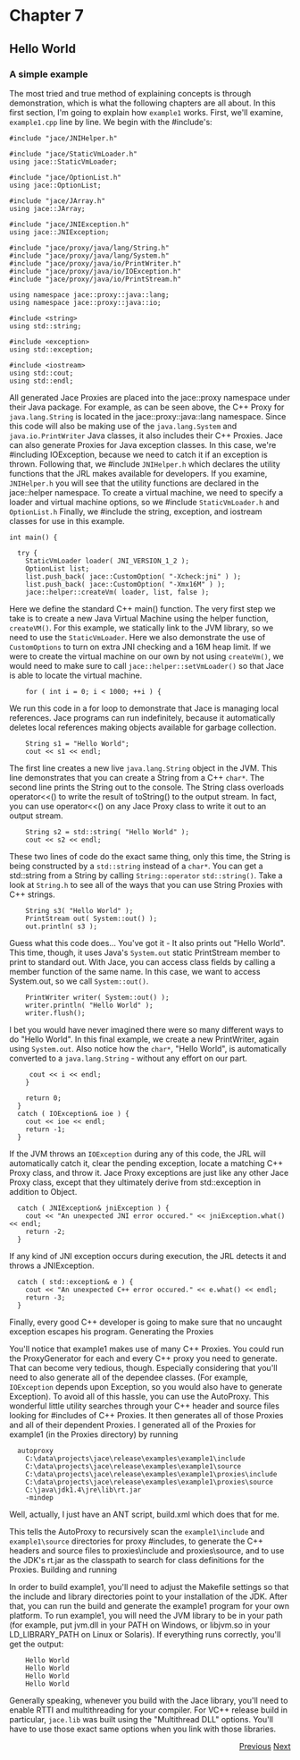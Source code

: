 # Chapter 7 #
## Hello World ##


### A simple example ###

The most tried and true method of explaining concepts is through demonstration, which is what the following chapters are all about. In this first section, I'm going to explain how `example1` works. First, we'll examine, `example1.cpp` line by line. We begin with the #include's:

```
#include "jace/JNIHelper.h"

#include "jace/StaticVmLoader.h"
using jace::StaticVmLoader;

#include "jace/OptionList.h"
using jace::OptionList;

#include "jace/JArray.h"
using jace::JArray;

#include "jace/JNIException.h"
using jace::JNIException;

#include "jace/proxy/java/lang/String.h"
#include "jace/proxy/java/lang/System.h"
#include "jace/proxy/java/io/PrintWriter.h"
#include "jace/proxy/java/io/IOException.h"
#include "jace/proxy/java/io/PrintStream.h"

using namespace jace::proxy::java::lang;
using namespace jace::proxy::java::io;

#include <string>
using std::string;

#include <exception>
using std::exception;

#include <iostream>
using std::cout;
using std::endl;
```

All generated Jace Proxies are placed into the jace::proxy namespace under their Java package. For example, as can be seen above, the C++ Proxy for `java.lang.String` is located in the jace::proxy::java::lang namespace. Since this code will also be making use of the `java.lang.System` and `java.io.PrintWriter` Java classes, it also includes their C++ Proxies. Jace can also generate Proxies for Java exception classes. In this case, we're #including IOException, because we need to catch it if an exception is thrown. Following that, we #include `JNIHelper.h` which declares the utility functions that the JRL makes available for developers. If you examine, `JNIHelper.h` you will see that the utility functions are declared in the jace::helper namespace. To create a virtual machine, we need to specify a loader and virtual machine options, so we #include `StaticVmLoader.h` and `OptionList.h` Finally, we #include the string, exception, and iostream classes for use in this example.

```
int main() {

  try {
    StaticVmLoader loader( JNI_VERSION_1_2 );
    OptionList list;
    list.push_back( jace::CustomOption( "-Xcheck:jni" ) );
    list.push_back( jace::CustomOption( "-Xmx16M" ) );
    jace::helper::createVm( loader, list, false );
```

Here we define the standard C++ main() function. The very first step we take is to create a new Java Virtual Machine using the helper function, `createVM()`. For this example, we statically link to the JVM library, so we need to use the `StaticVmLoader`. Here we also demonstrate the use of `CustomOptions` to turn on extra JNI checking and a 16M heap limit. If we were to create the virtual machine on our own by not using `createVm()`, we would need to make sure to call `jace::helper::setVmLoader()` so that Jace is able to locate the virtual machine.

```
    for ( int i = 0; i < 1000; ++i ) { 
```

We run this code in a for loop to demonstrate that Jace is managing local references. Jace programs can run indefinitely, because it automatically deletes local references making objects available for garbage collection.

```
    String s1 = "Hello World";
    cout << s1 << endl; 
```

The first line creates a new live `java.lang.String` object in the JVM. This line demonstrates that you can create a String from a C++ `char*`. The second line prints the String out to the console. The String class overloads operator<<() to write the result of toString() to the output stream. In fact, you can use operator<<() on any Jace Proxy class to write it out to an output stream.

```
    String s2 = std::string( "Hello World" );
    cout << s2 << endl; 
```

These two lines of code do the exact same thing, only this time, the String is being constructed by a `std::string` instead of a `char*`. You can get a std::string from a String by calling `String::operator` `std::string()`. Take a look at `String.h` to see all of the ways that you can use String Proxies with C++ strings.

```
    String s3( "Hello World" );
    PrintStream out( System::out() );
    out.println( s3 );
```

Guess what this code does... You've got it - It also prints out "Hello World". This time, though, it uses Java's `System.out` static PrintStream member to print to standard out. With Jace, you can access class fields by calling a member function of the same name. In this case, we want to access System.out, so we call `System::out()`.

```
    PrintWriter writer( System::out() );
    writer.println( "Hello World" ); 
    writer.flush(); 
```

I bet you would have never imagined there were so many different ways to do "Hello World". In this final example, we create a new PrintWriter, again using `System.out`. Also notice how the `char*`, "Hello World", is automatically converted to a `java.lang.String` - without any effort on our part.

```
     cout << i << endl;
    }

    return 0;
  }
  catch ( IOException& ioe ) {
    cout << ioe << endl;
    return -1;
  } 
```

If the JVM throws an `IOException` during any of this code, the JRL will automatically catch it, clear the pending exception, locate a matching C++ Proxy class, and throw it. Jace Proxy exceptions are just like any other Jace Proxy class, except that they ultimately derive from std::exception in addition to Object.

```
  catch ( JNIException& jniException ) {
    cout << "An unexpected JNI error occured." << jniException.what() << endl;
    return -2;
  } 
```

If any kind of JNI exception occurs during execution, the JRL detects it and throws a JNIException.

```
  catch ( std::exception& e ) {
    cout << "An unexpected C++ error occured." << e.what() << endl;
    return -3;
  } 
```

Finally, every good C++ developer is going to make sure that no uncaught exception escapes his program.
Generating the Proxies

You'll notice that example1 makes use of many C++ Proxies. You could run the ProxyGenerator for each and every C++ proxy you need to generate. That can become very tedious, though. Especially considering that you'll need to also generate all of the dependee classes. (For example, `IOException` depends upon Exception, so you would also have to generate Exception). To avoid all of this hassle, you can use the AutoProxy. This wonderful little utility searches through your C++ header and source files looking for #includes of C++ Proxies. It then generates all of those Proxies and all of their dependent Proxies. I generated all of the Proxies for example1 (in the Proxies directory) by running

```
  autoproxy 
    C:\data\projects\jace\release\examples\example1\include 
    C:\data\projects\jace\release\examples\example1\source 
    C:\data\projects\jace\release\examples\example1\proxies\include 
    C:\data\projects\jace\release\examples\example1\proxies\source 
    C:\java\jdk1.4\jre\lib\rt.jar
    -mindep 
```

Well, actually, I just have an ANT script, build.xml which does that for me.

This tells the AutoProxy to recursively scan the `example1\include` and `example1\source` directories for proxy #includes, to generate the C++ headers and source files to proxies\include and proxies\source, and to use the JDK's rt.jar as the classpath to search for class definitions for the Proxies.
Building and running

In order to build example1, you'll need to adjust the Makefile settings so that the include and library directories point to your installation of the JDK. After that, you can run the build and generate the example1 program for your own platform. To run example1, you will need the JVM library to be in your path (for example, put jvm.dll in your PATH on Windows, or libjvm.so in your LD\_LIBRARY\_PATH on Linux or Solaris). If everything runs correctly, you'll get the output:

```
    Hello World
    Hello World
    Hello World
    Hello World 
```

Generally speaking, whenever you build with the Jace library, you'll need to enable RTTI and multithreading for your compiler. For VC++ release build in particular, `jace.lib` was built using the "Multithread DLL" options. You'll have to use those exact same options when you link with those libraries.

<p align='right'><a href='Chapter6.md'>Previous</a> <a href='Chapter8.md'>Next</a></p>